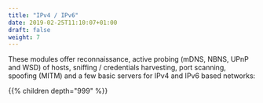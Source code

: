 ```yaml
---
title: "IPv4 / IPv6"
date: 2019-02-25T11:10:07+01:00
draft: false
weight: 7
---
```


These modules offer reconnaissance, active probing (mDNS, NBNS, UPnP and WSD) of hosts, sniffing / credentials harvesting, port scanning, spoofing (MITM) and a few basic servers for IPv4 and IPv6 based networks:

{{% children depth="999" %}}
